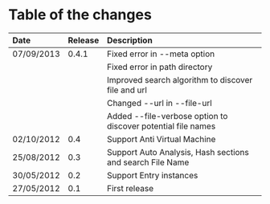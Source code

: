 # Table of the changes #

| **Date** | **Release** | **Description** |
|:---------|:------------|:----------------|
| 07/09/2013 | 0.4.1       | Fixed error in --meta option |
|          |             | Fixed error in path directory |
|          |             | Improved search algorithm to discover file and url |
|          |             | Changed --url in --file-url |
|          |             | Added --file-verbose option to discover potential file names |
| 02/10/2012 | 0.4         | Support Anti Virtual Machine |
| 25/08/2012 | 0.3         | Support Auto Analysis, Hash sections and search File Name |
| 30/05/2012 | 0.2         | Support Entry instances |
| 27/05/2012 | 0.1         | First release   |